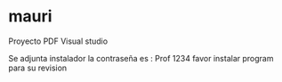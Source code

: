 # mauri
Proyecto PDF Visual studio

Se adjunta instalador
la contraseña es :
Prof
1234
favor instalar program  para su revision
